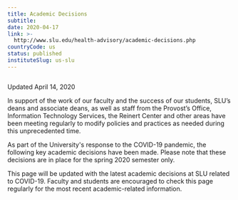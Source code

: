 ```yaml
---
title: Academic Decisions
subtitle: 
date: 2020-04-17
link: >-
  http://www.slu.edu/health-advisory/academic-decisions.php
countryCode: us
status: published
instituteSlug: us-slu
---
```

![]()

Updated April 14, 2020

In support of the work of our faculty and the success of our students, SLU’s deans and associate deans, as well as staff from the Provost’s Office, Information Technology Services, the Reinert Center and other areas have been meeting regularly to modify policies and practices as needed during this unprecedented time.

As part of the University's response to the COVID-19 pandemic, the following key academic decisions have been made. Please note that these decisions are in place for the spring 2020 semester only.

This page will be updated with the latest academic decisions at SLU related to COVID-19. Faculty and students are encouraged to check this page regularly for the most recent academic-related information.